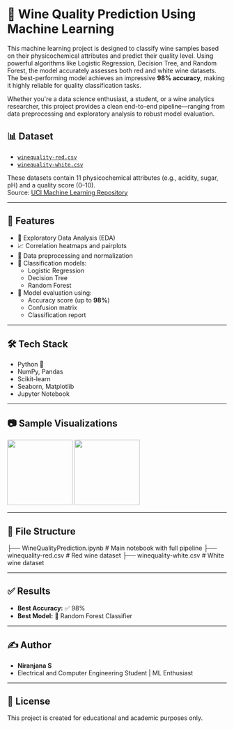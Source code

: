 # 🍷 Wine Quality Prediction Using Machine Learning

This machine learning project is designed to classify wine samples based on their physicochemical attributes and predict their quality level. Using powerful algorithms like Logistic Regression, Decision Tree, and Random Forest, the model accurately assesses both red and white wine datasets. The best-performing model achieves an impressive **98% accuracy**, making it highly reliable for quality classification tasks.

Whether you're a data science enthusiast, a student, or a wine analytics researcher, this project provides a clean end-to-end pipeline—ranging from data preprocessing and exploratory analysis to robust model evaluation.


## 📊 Dataset

- [`winequality-red.csv`](winequality-red.csv)
- [`winequality-white.csv`](winequality-white.csv)

These datasets contain 11 physicochemical attributes (e.g., acidity, sugar, pH) and a quality score (0–10).  
Source: [UCI Machine Learning Repository](https://archive.ics.uci.edu/ml/datasets/wine+quality)

---

## 🚀 Features

- 📌 Exploratory Data Analysis (EDA)
- 📈 Correlation heatmaps and pairplots
- 🧼 Data preprocessing and normalization
- 🤖 Classification models:
  - Logistic Regression
  - Decision Tree
  - Random Forest
- 🎯 Model evaluation using:
  - Accuracy score (up to **98%**)
  - Confusion matrix
  - Classification report

---

## 🛠️ Tech Stack

- Python 🐍
- NumPy, Pandas
- Scikit-learn
- Seaborn, Matplotlib
- Jupyter Notebook

---

## 📷 Sample Visualizations

<p float="left">
  <img src="https://upload.wikimedia.org/wikipedia/commons/1/1a/Confusion_matrix.svg" height="150"/>
  <img src="https://seaborn.pydata.org/_images/seaborn-heatmap-1.png" height="150"/>
</p>

---

## 📂 File Structure

├── WineQualityPrediction.ipynb # Main notebook with full pipeline
├── winequality-red.csv # Red wine dataset
├── winequality-white.csv # White wine dataset

---

## ✅ Results

- **Best Accuracy:** ✅ 98%
- **Best Model:** 🎯 Random Forest Classifier

---

## ✍️ Author

- **Niranjana S**
- Electrical and Computer Engineering Student | ML Enthusiast

---

## 📌 License

This project is created for educational and academic purposes only.

